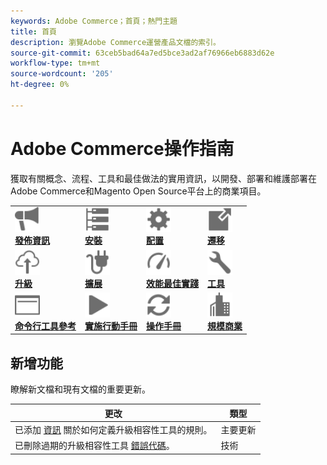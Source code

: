 ```yaml
---
keywords: Adobe Commerce；首頁；熱門主題
title: 首頁
description: 瀏覽Adobe Commerce運營產品文檔的索引。
source-git-commit: 63ceb5bad64a7ed5bce3ad2af76966eb6883d62e
workflow-type: tm+mt
source-wordcount: '205'
ht-degree: 0%

---
```



# Adobe Commerce操作指南

獲取有關概念、流程、工具和最佳做法的實用資訊，以開發、部署和維護部署在Adobe Commerce和Magento Open Source平台上的商業項目。

<table>
<tr>
  <td valign="top">
    <a href="https://devdocs.magento.com/guides/v2.4/release-notes/bk-release-notes.html">
      <img alt="發佈資訊" src="../assets/icons/promote.svg" width="40" height="40"/>
    </a>
    <div>
      <a href="https://devdocs.magento.com/guides/v2.4/release-notes/bk-release-notes.html"><strong>發佈資訊</strong></a>
    </div>
  </td>
  <td valign="top">
    <a href="https://devdocs.magento.com/guides/v2.4/install-gde/install-flow-diagram.html">
      <img alt="安裝" src="../assets/icons/servers.svg" width="40" height="40"/>
    </a>
    <div>
      <a href="https://devdocs.magento.com/guides/v2.4/install-gde/install-flow-diagram.html"><strong>安裝</strong></a>
    </div>
  </td>
  <td valign="top">
    <a href="https://devdocs.magento.com/guides/v2.4/config-guide/bk-config-guide.html">
      <img alt="配置" src="../assets/icons/settings.svg" width="40" height="40"/>
    </a>
    <div>
      <a href="https://devdocs.magento.com/guides/v2.4/config-guide/bk-config-guide.html"><strong>配置</strong></a>
    </div>
  </td>
  <td valign="top">
    <a href="https://devdocs.magento.com/guides/v2.4/migration/bk-migration-guide.html">
      <img alt="遷移" src="../assets/icons/move-to.svg" width="40" height="40"/>
    </a>
    <div>
      <a href="https://devdocs.magento.com/guides/v2.4/migration/bk-migration-guide.html"><strong>遷移</strong></a>
    </div>
  </td>
</tr>
<tr>
  <td valign="top">
    <a href="../upgrade/overview.md">
      <img alt="升級" src="../assets/icons/upload-cloud.svg" width="40" height="40"/>
    </a>
    <div>
      <a href="../upgrade/overview.md"><strong>升級</strong></a>
    </div>
  </td>
  <td valign="top">
    <a href="https://devdocs.magento.com/extensions/">
       <img alt="擴展" src="../assets/icons/extension.svg" width="40" height="40"/>
    </a>
    <div>
      <a href="https://devdocs.magento.com/extensions/"><strong>擴展</strong></a>
    </div>
  </td>
  <td valign="top">
    <a href="https://devdocs.magento.com/guides/v2.4/performance-best-practices/introduction.html">
       <img alt="效能" src="../assets/icons/gauge.svg" width="40" height="40"/>
    </a>
    <div>
      <a href="https://devdocs.magento.com/guides/v2.4/performance-best-practices/introduction.html"><strong>效能最佳實踐</strong></a>
    </div>
  </td>
  <td valign="top">
    <a href="https://devdocs.magento.com/quality-patches/tool.html">
       <img alt="工具" src="../assets/icons/wrench.svg" width="40" height="40"/>
    </a>
    <div>
      <a href="https://devdocs.magento.com/quality-patches/tool.html"><strong>工具</strong></a>
    </div>
  </td>
</tr>
<tr>
  <td valign="top">
    <a href="https://devdocs.magento.com/guides/v2.4/reference/cli/magento.html">
       <img alt="命令行工具參考" src="../assets/icons/page-rule.svg" width="40" height="40"/>
    </a>
    <div>
      <a href="https://devdocs.magento.com/guides/v2.4/reference/cli/magento.html"><strong>命令行工具參考</strong></a>
    </div>
  </td>
  <td valign="top">
    <a href="../implementation-playbook/overview.md">
      <img alt="實施" src="../assets/icons/play.svg" width="40" height="40"/>
    </a>
    <div>
      <a href="../implementation-playbook/overview.md"><strong>實施行動手冊</strong></a>
    </div>
  </td>
  <td valign="top">
    <a href="../operational-playbook/overview.md">
       <img alt="操作" src="../assets/icons/refresh.svg" width="40" height="40"/>
    </a>
    <div>
      <a href="../operational-playbook/overview.md"><strong>操作手冊</strong></a>
    </div>
  </td>
  <td valign="top">
    <a href="../operational-playbook/overview.md">
       <img alt="企業" src="../assets/icons/enterprise.svg" width="40" height="40"/>
    </a>
    <div>
      <a href="../commerce-at-scale/overview.md"><strong>規模商業</strong></a>
    </div>
  </td>
</tr>
</table>

## 新增功能

瞭解新文檔和現有文檔的重要更新。

| 更改 | 類型 |
|----------------------------------------------------------------------------------------------------------------------------------------|--------------|
| 已添加 [資訊](../upgrade/upgrade-compatibility-tool/overview.md) 關於如何定義升級相容性工具的規則。 | 主要更新 |
| 已刪除過期的升級相容性工具 [錯誤代碼](../upgrade/upgrade-compatibility-tool/error-messages.md)。 | 技術 |